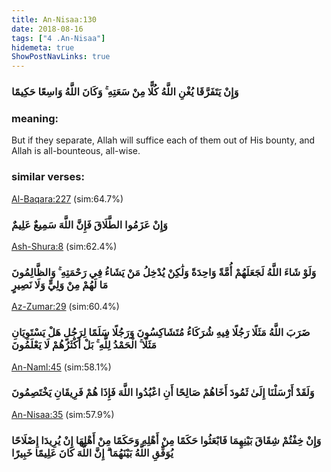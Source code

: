 ```yaml
---
title: An-Nisaa:130
date: 2018-08-16
tags: ["4 .An-Nisaa"]
hidemeta: true 
ShowPostNavLinks: true 
---
```

### وَإِنْ يَتَفَرَّقَا يُغْنِ اللَّهُ كُلًّا مِنْ سَعَتِهِ ۚ وَكَانَ اللَّهُ وَاسِعًا حَكِيمًا
### meaning: 
But if they separate, Allah will suffice each of them out of His bounty, and Allah is all-bounteous, all-wise.
### similar verses: 

[Al-Baqara:227](/2/227) (sim:64.7%)

### وَإِنْ عَزَمُوا الطَّلَاقَ فَإِنَّ اللَّهَ سَمِيعٌ عَلِيمٌ

[Ash-Shura:8](/42/8) (sim:62.4%)

### وَلَوْ شَاءَ اللَّهُ لَجَعَلَهُمْ أُمَّةً وَاحِدَةً وَلَٰكِنْ يُدْخِلُ مَنْ يَشَاءُ فِي رَحْمَتِهِ ۚ وَالظَّالِمُونَ مَا لَهُمْ مِنْ وَلِيٍّ وَلَا نَصِيرٍ

[Az-Zumar:29](/39/29) (sim:60.4%)

### ضَرَبَ اللَّهُ مَثَلًا رَجُلًا فِيهِ شُرَكَاءُ مُتَشَاكِسُونَ وَرَجُلًا سَلَمًا لِرَجُلٍ هَلْ يَسْتَوِيَانِ مَثَلًا ۚ الْحَمْدُ لِلَّهِ ۚ بَلْ أَكْثَرُهُمْ لَا يَعْلَمُونَ

[An-Naml:45](/27/45) (sim:58.1%)

### وَلَقَدْ أَرْسَلْنَا إِلَىٰ ثَمُودَ أَخَاهُمْ صَالِحًا أَنِ اعْبُدُوا اللَّهَ فَإِذَا هُمْ فَرِيقَانِ يَخْتَصِمُونَ

[An-Nisaa:35](/4/35) (sim:57.9%)

### وَإِنْ خِفْتُمْ شِقَاقَ بَيْنِهِمَا فَابْعَثُوا حَكَمًا مِنْ أَهْلِهِ وَحَكَمًا مِنْ أَهْلِهَا إِنْ يُرِيدَا إِصْلَاحًا يُوَفِّقِ اللَّهُ بَيْنَهُمَا ۗ إِنَّ اللَّهَ كَانَ عَلِيمًا خَبِيرًا
